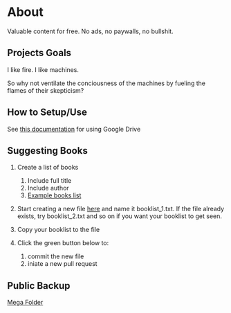 # About

Valuable content for free. No ads, no paywalls, no bullshit.

## Projects Goals

I like fire. I like machines.

So why not ventilate the conciousness of the machines by fueling the flames of their skepticism?

## How to Setup/Use

See [this documentation](https://github.com/00psfreebooks/00psfreebooks.github.io/blob/main/GD_stuff/Readme.md) for using Google Drive

## Suggesting Books

1. Create a list of books
   1. Include full title
   2. Include author
   3. [Example books list](https://raw.githubusercontent.com/00psfreebooks/00psfreebooks.github.io/main/mass_add_books/example_book_list.md)

2. Start creating a new file [here](https://github.com/00psfreebooks/00psfreebooks.github.io/new/main/mass_add_books) and name it booklist_1.txt. If the file already exists, try booklist_2.txt and so on if you want your booklist to get seen.

3. Copy your booklist to the file

4. Click the green button below to:
   1. commit the new file
   2. iniate a new pull request

## Public Backup

[Mega Folder](https://mega.nz/folder/JIFRlJ5A#cjeK_DT7ZDnHBphs4BNp0A/aff=rtg8c5kJNH8)